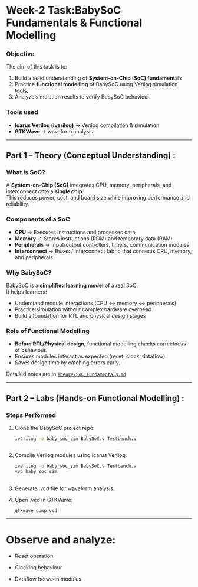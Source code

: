 #  Week-2 Task:BabySoC Fundamentals & Functional Modelling

### Objective  
The aim of this task is to:  
1. Build a solid understanding of **System-on-Chip (SoC) fundamentals**.  
2. Practice **functional modelling** of BabySoC using Verilog simulation tools.  
3. Analyze simulation results to verify BabySoC behaviour.  

### Tools used
- **Icarus Verilog (iverilog)** → Verilog compilation & simulation  
- **GTKWave** → waveform analysis  

---

## Part 1 – Theory (Conceptual Understanding)  :

###  What is SoC?  
A **System-on-Chip (SoC)** integrates CPU, memory, peripherals, and interconnect onto a **single chip**.  
This reduces power, cost, and board size while improving performance and reliability.  

### Components of a SoC  
- **CPU** → Executes instructions and processes data  
- **Memory** → Stores instructions (ROM) and temporary data (RAM)  
- **Peripherals** → Input/output controllers, timers, communication modules  
- **Interconnect** → Buses / interconnect fabric that connects CPU, memory, and peripherals  

###  Why BabySoC?  
BabySoC is a **simplified learning model** of a real SoC.  
It helps learners:  
- Understand module interactions (CPU ↔ memory ↔ peripherals)  
- Practice simulation without complex hardware overhead  
- Build a foundation for RTL and physical design stages  

### Role of Functional Modelling  
- **Before RTL/Physical design**, functional modelling checks correctness of behaviour.  
- Ensures modules interact as expected (reset, clock, dataflow).  
- Saves design time by catching errors early.  

Detailed notes are in [`Theory/SoC_Fundamentals.md`](./Theory/SoC_Fundamentals.md)  

---

##  Part 2 – Labs (Hands-on Functional Modelling)  :

### Steps Performed  
1. Clone the BabySoC project repo:
   ```bash
   iverilog -o baby_soc_sim BabySoC.v Testbench.v


   
3. Compile Verilog modules using Icarus Verilog:

   ```bash
   iverilog -o baby_soc_sim BabySoC.v Testbench.v
   vvp baby_soc_sim
      
4. Generate .vcd file for waveform analysis.

5. Open .vcd in GTKWave:
   ```bash
   gtkwave dump.vcd
---



# Observe and analyze:

- Reset operation

- Clocking behaviour

- Dataflow between modules



   





